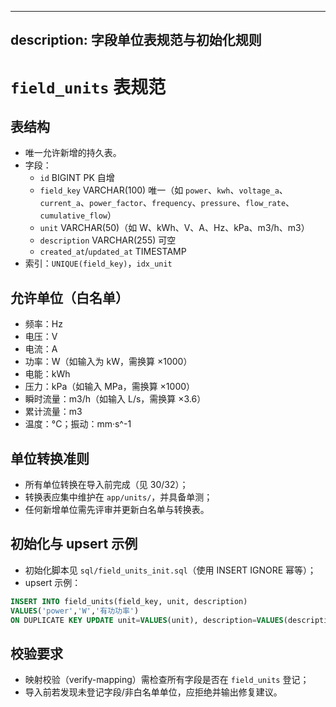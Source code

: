 ______________________________________________________________________

## description: 字段单位表规范与初始化规则

# `field_units` 表规范

## 表结构

- 唯一允许新增的持久表。
- 字段：
  - `id` BIGINT PK 自增
  - `field_key` VARCHAR(100) 唯一（如 `power`、`kwh`、`voltage_a`、`current_a`、`power_factor`、`frequency`、`pressure`、`flow_rate`、`cumulative_flow`）
  - `unit` VARCHAR(50)（如 W、kWh、V、A、Hz、kPa、m3/h、m3）
  - `description` VARCHAR(255) 可空
  - `created_at`/`updated_at` TIMESTAMP
- 索引：`UNIQUE(field_key)`，`idx_unit`

## 允许单位（白名单）

- 频率：Hz
- 电压：V
- 电流：A
- 功率：W（如输入为 kW，需换算 ×1000）
- 电能：kWh
- 压力：kPa（如输入 MPa，需换算 ×1000）
- 瞬时流量：m3/h（如输入 L/s，需换算 ×3.6）
- 累计流量：m3
- 温度：°C；振动：mm·s^-1

## 单位转换准则

- 所有单位转换在导入前完成（见 30/32）；
- 转换表应集中维护在 `app/units/`，并具备单测；
- 任何新增单位需先评审并更新白名单与转换表。

## 初始化与 upsert 示例

- 初始化脚本见 `sql/field_units_init.sql`（使用 INSERT IGNORE 幂等）；
- upsert 示例：

```sql
INSERT INTO field_units(field_key, unit, description)
VALUES('power','W','有功功率')
ON DUPLICATE KEY UPDATE unit=VALUES(unit), description=VALUES(description), updated_at=CURRENT_TIMESTAMP;
```

## 校验要求

- 映射校验（verify-mapping）需检查所有字段是否在 `field_units` 登记；
- 导入前若发现未登记字段/非白名单单位，应拒绝并输出修复建议。
